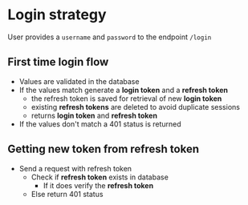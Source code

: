 # Login strategy

User provides a `username` and `password` to the endpoint `/login`

## First time login flow

- Values are validated in the database
- If the values match generate a **login token** and a **refresh token**
  - the refresh token is saved for retrieval of new **login token**
  - existing **refresh tokens** are deleted to avoid duplicate sessions
  - returns **login token** and **refresh token**
- If the values don't match a 401 status is returned

## Getting new token from refresh token

- Send a request with refresh token
  - Check if **refresh token** exists in database
    - If it does verify the **refresh token**
  - Else return 401 status

